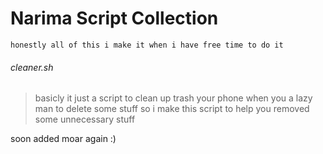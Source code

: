 # Narima Script Collection

```
honestly all of this i make it when i have free time to do it
```

###### cleaner.sh

> basicly it just a script to clean up trash your phone
> when you a lazy man to delete some stuff so i make this script to help you removed some unnecessary stuff

soon added moar again :)